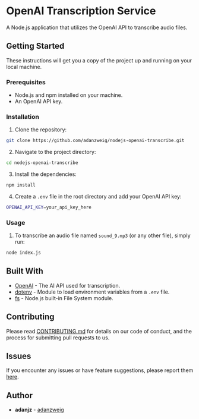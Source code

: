 # OpenAI Transcription Service

A Node.js application that utilizes the OpenAI API to transcribe audio files.

## Getting Started

These instructions will get you a copy of the project up and running on your local machine.

### Prerequisites

- Node.js and npm installed on your machine.
- An OpenAI API key.

### Installation

1. Clone the repository:
```bash
git clone https://github.com/adanzweig/nodejs-openai-transcribe.git
```

2. Navigate to the project directory:
```bash
cd nodejs-openai-transcribe
```

3. Install the dependencies:
```bash
npm install
```

4. Create a `.env` file in the root directory and add your OpenAI API key:
```bash
OPENAI_API_KEY=your_api_key_here
```

### Usage

1. To transcribe an audio file named `sound_9.mp3` (or any other file), simply run:
```bash
node index.js
```

## Built With

- [OpenAI](https://beta.openai.com/docs/) - The AI API used for transcription.
- [dotenv](https://www.npmjs.com/package/dotenv) - Module to load environment variables from a `.env` file.
- [fs](https://nodejs.org/api/fs.html) - Node.js built-in File System module.

## Contributing

Please read [CONTRIBUTING.md](CONTRIBUTING.md) for details on our code of conduct, and the process for submitting pull requests to us.

## Issues

If you encounter any issues or have feature suggestions, please report them [here](https://github.com/adanzweig/nodejs-openai-transcribe/issues).

## Author

- **adanjz** - [adanzweig](https://github.com/adanzweig)